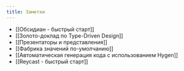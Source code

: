 ```yaml
---
title: Заметки
---
```

- [[Обсидиан - быстрый старт]]
- [[Золото-доклад по Type-Driven Design]]
- [[Презентаторы и представления]]
- [[Фабрика значений по-умолчанию]]
- [[Автоматическая генерация кода с использованием Hygen]]
- [[Reycast - быстрый старт]]
